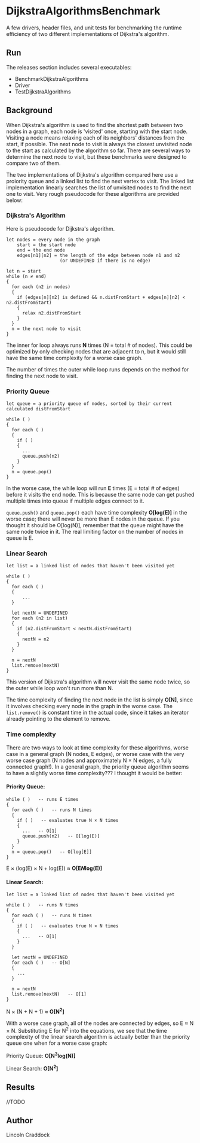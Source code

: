 # DijkstraAlgorithmsBenchmark
A few drivers, header files, and unit tests for benchmarking the runtime efficiency of two different implementations of Dijkstra's algorithm.

## Run
The releases section includes several executables:
- BenchmarkDijkstraAlgorithms
- Driver
- TestDijkstraAlgorithms

## Background
When Dijkstra's algorithm is used to find the shortest path between two nodes in a graph, each node is 'visited' once, starting with the start node. Visiting a node means relaxing each of its neighbors' distances from the start, if possible. The next node to visit is always the closest unvisited node to the start as calculated by the algorithm so far. There are several ways to determine the next node to visit, but these benchmarks were designed to compare two of them.

The two implementations of Dijkstra's algorithm compared here use a proiority queue and a linked list to find the next vertex to visit. The linked list implementation linearly searches the list of unvisited nodes to find the next one to visit. Very rough pseudocode for these algorithms are provided below:

### Dijkstra's Algorithm
Here is pseudocode for Dijkstra's algorithm.
```
let nodes = every node in the graph
    start = the start node
    end = the end node
    edges[n1][n2] = the length of the edge between node n1 and n2
                    (or UNDEFINED if there is no edge)

let n = start
while (n ≠ end)
{
  for each (n2 in nodes)
  {
    if (edges[n][n2] is defined && n.distFromStart + edges[n][n2] < n2.distFromStart)
    {
      relax n2.distFromStart
    }
  }
  n = the next node to visit
}
```
The inner for loop always runs **N** times (N = total # of nodes). This could be optimized by only checking nodes that are adjacent to n, but it would still have the same time complexity for a worse case graph.

The number of times the outer while loop runs depends on the method for finding the next node to visit.

### Priority Queue

```
let queue = a priority queue of nodes, sorted by their current calculated distFromStart

while ( )
{
  for each ( )
  {
    if ( )
    {
      ...
      queue.push(n2)
    }
  }
  n = queue.pop()
}
```
In the worse case, the while loop will run **E** times (E = total # of edges) before it visits the end node. This is because the same node can get pushed multiple times into queue if multiple edges connect to it.

``queue.push()`` and ``queue.pop()`` each have time complexity **O[log(E)]** in the worse case; there will never be more than E nodes in the queue. If you thought it should be O[log(N)], remember that the queue might have the same node twice in it. The real limiting factor on the number of nodes in queue is E.

### Linear Search

```
let list = a linked list of nodes that haven't been visited yet

while ( )
{
  for each ( )
  {
      ...
  }

  let nextN = UNDEFINED
  for each (n2 in list)
  {
    if (n2.distFromStart < nextN.distFromStart)
    {
      nextN = n2
    }
  }

  n = nextN
  list.remove(nextN)
}
```
This version of Dijkstra's algorithm will never visit the same node twice, so the outer while loop won't run more than N.

The time complexity of finding the next node in the list is simply **O[N]**, since it involves checking every node in the graph in the worse case. The ``list.remove()`` is constant time in the actual code, since it takes an iterator already pointing to the element to remove.

### Time complexity

There are two ways to look at time complexity for these algorithms, worse case in a general graph (N nodes, E edges), or worse case with the very worse case graph (N nodes and approximately N × N edges, a fully connected graph!). In a general graph, the priority queue algorithm seems to have a slightly worse time complexity??? I thought it would be better:

#### Priority Queue: 
```
while ( )   -- runs E times
{
  for each ( )   -- runs N times
  {
    if ( )   -- evaluates true N × N times
    {
      ...   -- O[1]
      queue.push(n2)   -- O[log(E)]
    }
  }
  n = queue.pop()   -- O[log[E]]
}
```
E × (log(E) × N + log(E)) ≈ **O[E*N*log(E)]**

#### Linear Search:
```
let list = a linked list of nodes that haven't been visited yet

while ( )   -- runs N times
{
  for each ( )   -- runs N times
  {
    if ( )   -- evaluates true N × N times
    {
      ...   -- O[1]
    }
  }

  let nextN = UNDEFINED
  for each ( )   -- O[N]
  {
    ...
  }

  n = nextN
  list.remove(nextN)   -- O[1]
}
```
N × (N + N + 1) ≈ **O[N<sup>2</sup>]**

With a worse case graph, all of the nodes are connected by edges, so E ≈ N × N. Substituting E for N<sup>2</sup> into the equations, we see that the time complexity of the linear search algorithm is actually better than the priority queue one when for a worse case graph:

Priority Queue: **O[N<sup>3</sup>log(N)]**

Linear Search: **O[N<sup>2</sup>]**

## Results

//TODO

## Author
Lincoln Craddock


